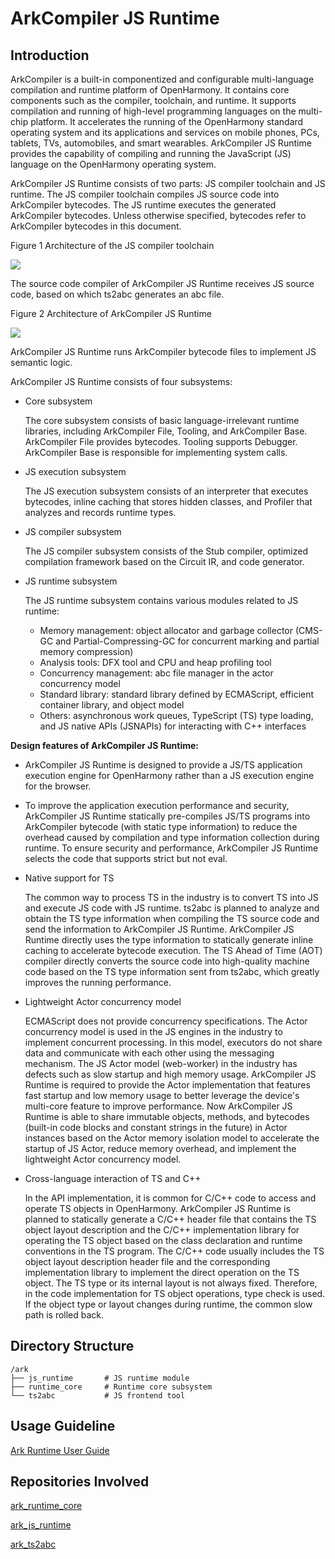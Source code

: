 # ArkCompiler JS Runtime

## Introduction

ArkCompiler is a built-in componentized and configurable multi-language compilation and runtime platform of OpenHarmony. It contains core components such as the compiler, toolchain, and runtime. It supports compilation and running of high-level programming languages on the multi-chip platform. It accelerates the running of the OpenHarmony standard operating system and its applications and services on mobile phones, PCs, tablets, TVs, automobiles, and smart wearables. ArkCompiler JS Runtime provides the capability of compiling and running the JavaScript (JS) language on the OpenHarmony operating system.

ArkCompiler JS Runtime consists of two parts: JS compiler toolchain and JS runtime. The JS compiler toolchain compiles JS source code into ArkCompiler bytecodes. The JS runtime executes the generated ArkCompiler bytecodes. Unless otherwise specified, bytecodes refer to ArkCompiler bytecodes in this document.

Figure 1 Architecture of the JS compiler toolchain

![](figures/en-us_image_ark_frontend.png)

The source code compiler of ArkCompiler JS Runtime receives JS source code, based on which ts2abc generates an abc file.

Figure 2 Architecture of ArkCompiler JS Runtime

![](figures/en-us_image_ark-js-arch.png)

ArkCompiler JS Runtime runs ArkCompiler bytecode files to implement JS semantic logic.

ArkCompiler JS Runtime consists of four subsystems:

-   Core subsystem

    The core subsystem consists of basic language-irrelevant runtime libraries, including ArkCompiler File, Tooling, and ArkCompiler Base. ArkCompiler File provides bytecodes. Tooling supports Debugger. ArkCompiler Base is responsible for implementing system calls.

-   JS execution subsystem

    The JS execution subsystem consists of an interpreter that executes bytecodes, inline caching that stores hidden classes, and Profiler that analyzes and records runtime types.

-   JS compiler subsystem

    The JS compiler subsystem consists of the Stub compiler, optimized compilation framework based on the Circuit IR, and code generator.

-   JS runtime subsystem

    The JS runtime subsystem contains various modules related to JS runtime:
    - Memory management: object allocator and garbage collector (CMS-GC and Partial-Compressing-GC for concurrent marking and partial memory compression)
    - Analysis tools: DFX tool and CPU and heap profiling tool
    - Concurrency management: abc file manager in the actor concurrency model
    - Standard library: standard library defined by ECMAScript, efficient container library, and object model
    - Others: asynchronous work queues, TypeScript (TS) type loading, and JS native APIs (JSNAPIs) for interacting with C++ interfaces

**Design features of ArkCompiler JS Runtime:**

- ArkCompiler JS Runtime is designed to provide a JS/TS application execution engine for OpenHarmony rather than a JS execution engine for the browser.

- To improve the application execution performance and security, ArkCompiler JS Runtime statically pre-compiles JS/TS programs into ArkCompiler bytecode (with static type information) to reduce the overhead caused by compilation and type information collection during runtime. To ensure security and performance, ArkCompiler JS Runtime selects the code that supports strict but not eval.

- Native support for TS

  The common way to process TS in the industry is to convert TS into JS and execute JS code with JS runtime. ts2abc is planned to analyze and obtain the TS type information when compiling the TS source code and send the information to ArkCompiler JS Runtime. ArkCompiler JS Runtime directly uses the type information to statically generate inline caching to accelerate bytecode execution. The TS Ahead of Time (AOT) compiler directly converts the source code into high-quality machine code based on the TS type information sent from ts2abc, which greatly improves the running performance.

- Lightweight Actor concurrency model

  ECMAScript does not provide concurrency specifications. The Actor concurrency model is used in the JS engines in the industry to implement concurrent processing. In this model, executors do not share data and communicate with each other using the messaging mechanism. The JS Actor model (web-worker) in the industry has defects such as slow startup and high memory usage. ArkCompiler JS Runtime is required to provide the Actor implementation that features fast startup and low memory usage to better leverage the device's multi-core feature to improve performance. Now ArkCompiler JS Runtime is able to share immutable objects, methods, and bytecodes (built-in code blocks and constant strings in the future) in Actor instances based on the Actor memory isolation model to accelerate the startup of JS Actor, reduce memory overhead, and implement the lightweight Actor concurrency model.

- Cross-language interaction of TS and C++

  In the API implementation, it is common for C/C++ code to access and operate TS objects in OpenHarmony. ArkCompiler JS Runtime is planned to statically generate a C/C++ header file that contains the TS object layout description and the C/C++ implementation library for operating the TS object based on the class declaration and runtime conventions in the TS program. The C/C++ code usually includes the TS object layout description header file and the corresponding implementation library to implement the direct operation on the TS object. The TS type or its internal layout is not always fixed. Therefore, in the code implementation for TS object operations, type check is used. If the object type or layout changes during runtime, the common slow path is rolled back.

## Directory Structure

```
/ark
├── js_runtime       # JS runtime module
├── runtime_core     # Runtime core subsystem
└── ts2abc           # JS frontend tool
```

## Usage Guideline

[Ark Runtime User Guide](https://gitee.com/openharmony/ark_js_runtime/blob/master/docs/ARK-Runtime-Usage-Guide.md)

## Repositories Involved

[ark\_runtime\_core](https://gitee.com/openharmony/ark_runtime_core)

[ark\_js\_runtime](https://gitee.com/openharmony/ark_js_runtime)

[ark\_ts2abc](https://gitee.com/openharmony/ark_ts2abc)
